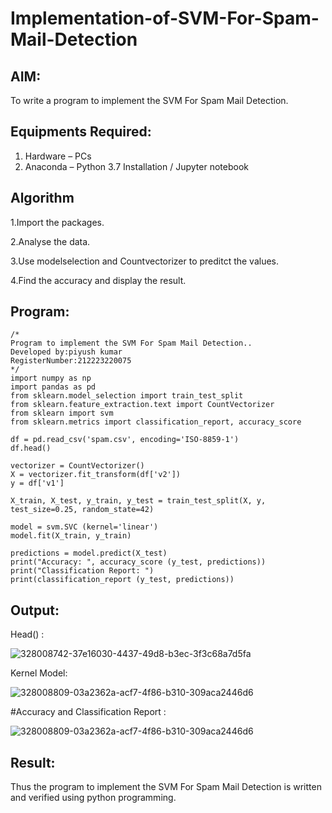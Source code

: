 # Implementation-of-SVM-For-Spam-Mail-Detection

## AIM:
To write a program to implement the SVM For Spam Mail Detection.

## Equipments Required:
1. Hardware – PCs
2. Anaconda – Python 3.7 Installation / Jupyter notebook

## Algorithm
1.Import the packages.

2.Analyse the data.

3.Use modelselection and Countvectorizer to preditct the values.

4.Find the accuracy and display the result. 
## Program:
```
/*
Program to implement the SVM For Spam Mail Detection..
Developed by:piyush kumar 
RegisterNumber:212223220075  
*/
import numpy as np
import pandas as pd
from sklearn.model_selection import train_test_split
from sklearn.feature_extraction.text import CountVectorizer 
from sklearn import svm
from sklearn.metrics import classification_report, accuracy_score

df = pd.read_csv('spam.csv', encoding='ISO-8859-1')
df.head()

vectorizer = CountVectorizer()
X = vectorizer.fit_transform(df['v2'])
y = df['v1']

X_train, X_test, y_train, y_test = train_test_split(X, y, test_size=0.25, random_state=42)

model = svm.SVC (kernel='linear') 
model.fit(X_train, y_train)

predictions = model.predict(X_test)
print("Accuracy: ", accuracy_score (y_test, predictions)) 
print("Classification Report: ")
print(classification_report (y_test, predictions))

```

## Output:
Head() :

![328008742-37e16030-4437-49d8-b3ec-3f3c68a7d5fa](https://github.com/H515piyush/Implementation-of-SVM-For-Spam-Mail-Detection/assets/147472999/bc365f69-6ea9-419f-bc85-d662b6ec0ddd)

Kernel Model:

![328008809-03a2362a-acf7-4f86-b310-309aca2446d6](https://github.com/H515piyush/Implementation-of-SVM-For-Spam-Mail-Detection/assets/147472999/8e1771f1-6e4f-4f1f-8972-145116e958b1)

#Accuracy and Classification Report :

![328008809-03a2362a-acf7-4f86-b310-309aca2446d6](https://github.com/H515piyush/Implementation-of-SVM-For-Spam-Mail-Detection/assets/147472999/1b30def8-5c0b-4cae-a032-eacc707920da)




## Result:
Thus the program to implement the SVM For Spam Mail Detection is written and verified using python programming.

